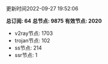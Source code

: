 更新时间2022-09-27 19:52:06

**总订阅: 64**
**总节点: 9875**
**有效节点: 2020**
- v2ray节点: 1703
- trojan节点: 102
- ss节点: 214
- ssr节点: 1
